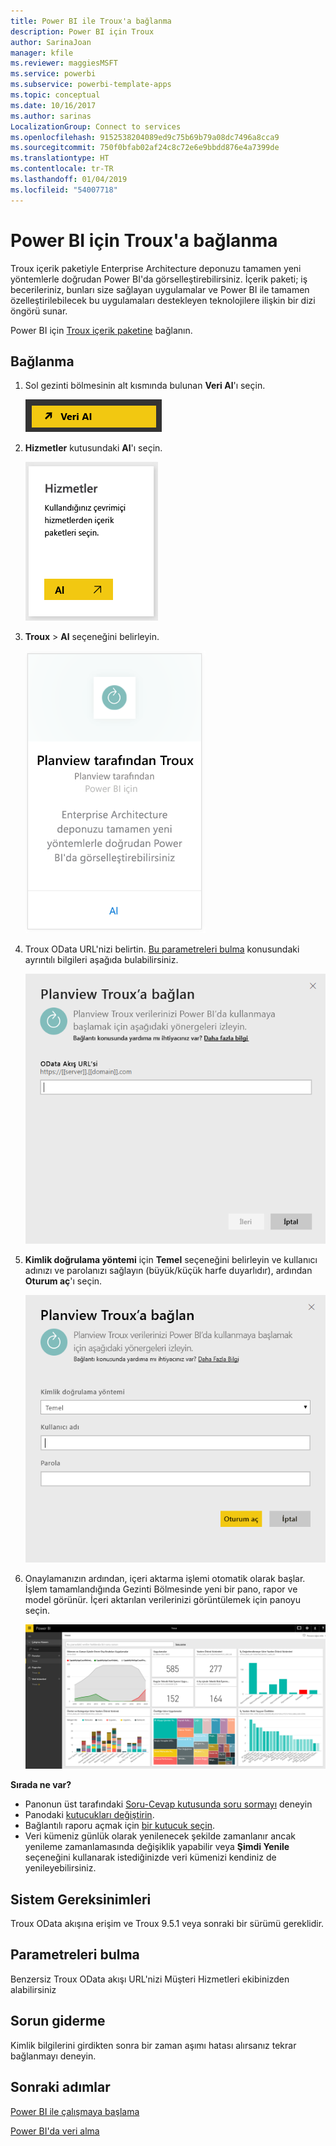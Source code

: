 ```yaml
---
title: Power BI ile Troux'a bağlanma
description: Power BI için Troux
author: SarinaJoan
manager: kfile
ms.reviewer: maggiesMSFT
ms.service: powerbi
ms.subservice: powerbi-template-apps
ms.topic: conceptual
ms.date: 10/16/2017
ms.author: sarinas
LocalizationGroup: Connect to services
ms.openlocfilehash: 9152538204089ed9c75b69b79a08dc7496a8cca9
ms.sourcegitcommit: 750f0bfab02af24c8c72e6e9bbdd876e4a7399de
ms.translationtype: HT
ms.contentlocale: tr-TR
ms.lasthandoff: 01/04/2019
ms.locfileid: "54007718"
---
```

# <a name="connect-to-troux-for-power-bi"></a>Power BI için Troux'a bağlanma
Troux içerik paketiyle Enterprise Architecture deponuzu tamamen yeni yöntemlerle doğrudan Power BI'da görselleştirebilirsiniz. İçerik paketi; iş becerileriniz, bunları size sağlayan uygulamalar ve Power BI ile tamamen özelleştirilebilecek bu uygulamaları destekleyen teknolojilere ilişkin bir dizi öngörü sunar.

Power BI için [Troux içerik paketine](https://app.powerbi.com/getdata/services/troux) bağlanın.

## <a name="how-to-connect"></a>Bağlanma
1. Sol gezinti bölmesinin alt kısmında bulunan **Veri Al**'ı seçin.
   
   ![](media/service-connect-to-troux/getdata.png)
2. **Hizmetler** kutusundaki **Al**'ı seçin.
   
   ![](media/service-connect-to-troux/services.png)
3. **Troux** \>  **Al** seçeneğini belirleyin.
   
   ![](media/service-connect-to-troux/troux.png)
4. Troux OData URL'nizi belirtin. [Bu parametreleri bulma](#FindingParams) konusundaki ayrıntılı bilgileri aşağıda bulabilirsiniz.
   
   ![](media/service-connect-to-troux/params.png)
5. **Kimlik doğrulama yöntemi** için **Temel** seçeneğini belirleyin ve kullanıcı adınızı ve parolanızı sağlayın (büyük/küçük harfe duyarlıdır), ardından **Oturum aç**'ı seçin.
   
    ![](media/service-connect-to-troux/creds.png)
6. Onaylamanızın ardından, içeri aktarma işlemi otomatik olarak başlar. İşlem tamamlandığında Gezinti Bölmesinde yeni bir pano, rapor ve model görünür. İçeri aktarılan verilerinizi görüntülemek için panoyu seçin.
   
     ![](media/service-connect-to-troux/dashboard.png)

**Sırada ne var?**

* Panonun üst tarafındaki [Soru-Cevap kutusunda soru sormayı](consumer/end-user-q-and-a.md) deneyin
* Panodaki [kutucukları değiştirin](service-dashboard-edit-tile.md).
* Bağlantılı raporu açmak için [bir kutucuk seçin](consumer/end-user-tiles.md).
* Veri kümeniz günlük olarak yenilenecek şekilde zamanlanır ancak yenileme zamanlamasında değişiklik yapabilir veya **Şimdi Yenile** seçeneğini kullanarak istediğinizde veri kümenizi kendiniz de yenileyebilirsiniz.

## <a name="system-requirements"></a>Sistem Gereksinimleri
Troux OData akışına erişim ve Troux 9.5.1 veya sonraki bir sürümü gereklidir.

<a name="FindingParams"></a>

## <a name="finding-parameters"></a>Parametreleri bulma
Benzersiz Troux OData akışı URL'nizi Müşteri Hizmetleri ekibinizden alabilirsiniz

## <a name="troubleshooting"></a>Sorun giderme
Kimlik bilgilerini girdikten sonra bir zaman aşımı hatası alırsanız tekrar bağlanmayı deneyin.

## <a name="next-steps"></a>Sonraki adımlar
[Power BI ile çalışmaya başlama](service-get-started.md)

[Power BI'da veri alma](service-get-data.md)


